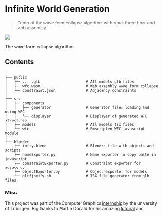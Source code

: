 # Infinite World Generation 

> Demo of the wave form collapse algorithm with react three fiber and web assembly

![](misc/title.png)

The wave form collapse algorithm 

## Contents
```
.
├── public
│   ├── ... .glb                     # All models glb files
│   ├── wfc.wasm                     # Web assembly wave form collapse
│   └── constraint.json              # Adjacency constraints
│
├── src                             
│   ├── components                 
│   │   ├── generator                # Generator files loading and using WFC
│   │   └── displayer                # Displayer of generated WFC structures
│   ├── models                       # All models tsx files
│   └── wfc                          # Emscripten WFC javascript module
│
└── blender                             
    ├── infty.blend                  # Blender file with objects and scripts
    ├── nameExporter.py              # Name exporter to copy paste in javascript
    ├── constraintExporter.py        # Constraint exporter for adjacency
    ├── objectExporter.py            # Object exportet for models
    └── gltfjsxify.sh                # TSX file generator from glb files
```


### Misc

This project was part of the Computer Graphics [internship][praktikum] by the university of Tübingen. 
Big thanks to Martin Donald for his amazing [tutorial][youtube] and 


<!-- Markdown link & img dfn's -->

[stahlberg]: https://www.youtube.com/watch?v=0bcZb-SsnrA
[youtube]: https://www.youtube.com/watch?v=2SuvO4Gi7uY
[city]: https://marian42.de/article/wfc/
[original]: https://github.com/mxgmn/WaveFunctionCollapse
[praktikum]: https://uni-tuebingen.de/fakultaeten/mathematisch-naturwissenschaftliche-fakultaet/fachbereiche/informatik/lehrstuehle/computergrafik/lehrstuhl/lehre/praktikum-computergrafik/
